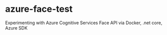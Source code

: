 # azure-face-test
Experimenting with Azure Cognitive Services Face API via Docker, .net core, Azure SDK
